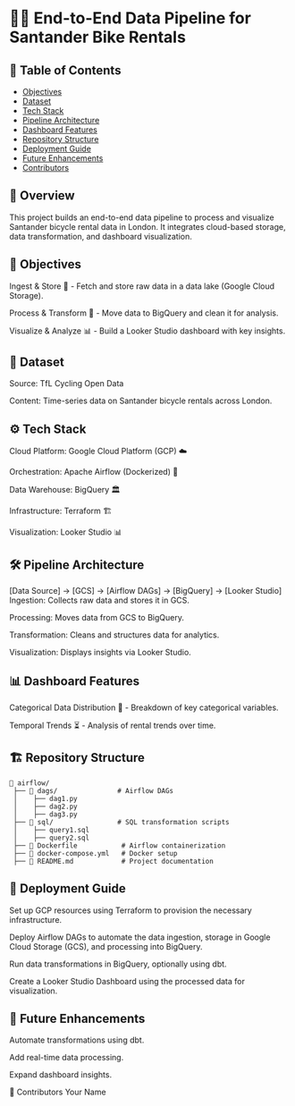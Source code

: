 # 🚴‍♂️ End-to-End Data Pipeline for Santander Bike Rentals

## 📑 Table of Contents

* [Objectives](#objectives)
* [Dataset](#dataset)
* [Tech Stack](#tech-stack)
* [Pipeline Architecture](#pipeline-architecture)
* [Dashboard Features](#dashboard-features)
* [Repository Structure](#repository-structure)
* [Deployment Guide](#deployment-guide)
* [Future Enhancements](#future-enhancements)
* [Contributors](#contributors)

## 📌 Overview
This project builds an end-to-end data pipeline to process and visualize Santander bicycle rental data in London. It integrates cloud-based storage, data transformation, and dashboard visualization.

## 🎯 Objectives
Ingest & Store 🚀 - Fetch and store raw data in a data lake (Google Cloud Storage).

Process & Transform 🔄 - Move data to BigQuery and clean it for analysis.

Visualize & Analyze 📊 - Build a Looker Studio dashboard with key insights.

## 📂 Dataset
Source: TfL Cycling Open Data

Content: Time-series data on Santander bicycle rentals across London.

## ⚙️ Tech Stack
Cloud Platform: Google Cloud Platform (GCP) ☁️

Orchestration: Apache Airflow (Dockerized) 🔄

Data Warehouse: BigQuery 🏛️

Infrastructure: Terraform 🏗️

Visualization: Looker Studio 📊

## 🛠️ Pipeline Architecture

[Data Source] → [GCS] → [Airflow DAGs] → [BigQuery] → [Looker Studio]
Ingestion: Collects raw data and stores it in GCS.

Processing: Moves data from GCS to BigQuery.

Transformation: Cleans and structures data for analytics.

Visualization: Displays insights via Looker Studio.

## 📊 Dashboard Features
Categorical Data Distribution 📌 - Breakdown of key categorical variables.

Temporal Trends ⏳ - Analysis of rental trends over time.

## 🏗️ Repository Structure
```
📂 airflow/
 ├── 📂 dags/               # Airflow DAGs
 │    ├── dag1.py
 │    ├── dag2.py
 │    ├── dag3.py
 ├── 📂 sql/                # SQL transformation scripts
 │    ├── query1.sql
 │    ├── query2.sql
 ├── 📝 Dockerfile           # Airflow containerization
 ├── 📝 docker-compose.yml   # Docker setup
 ├── 📝 README.md            # Project documentation
```

## 🚀 Deployment Guide
Set up GCP resources using Terraform to provision the necessary infrastructure.

Deploy Airflow DAGs to automate the data ingestion, storage in Google Cloud Storage (GCS), and processing into BigQuery.

Run data transformations in BigQuery, optionally using dbt.

Create a Looker Studio Dashboard using the processed data for visualization.

## 🔮 Future Enhancements
Automate transformations using dbt.

Add real-time data processing.

Expand dashboard insights.

👥 Contributors
Your Name
